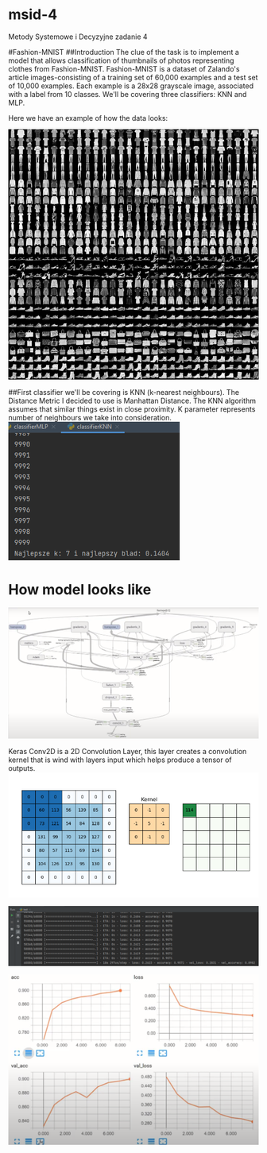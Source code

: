 # msid-4
Metody Systemowe i Decyzyjne zadanie 4


#Fashion-MNIST ##Introduction The clue of the task is to implement a model that allows classification of thumbnails of photos representing clothes from Fashion-MNIST. Fashion-MNIST is a dataset of Zalando's article images-consisting of a training set of 60,000 examples and a test set of 10,000 examples. Each example is a 28x28 grayscale image, associated with a label from 10 classes. We'll be covering three classifiers: KNN and MLP.

Here we have an example of how the data looks:

![fashion-mnist](./image/fashion-mnist.png)


##First classifier we'll be covering is KNN (k-nearest neighbours). The Distance Metric I decided to use is Manhattan Distance. The KNN algorithm assumes that similar things exist in close proximity. K parameter represents number of neighbours we take into consideration.
![bestK](./image/bestK.png)



# How model looks like
![howModelLookLike](./image/howModelLookLike.png)

Keras Conv2D is a 2D Convolution Layer, this layer creates a convolution kernel that is wind with layers input which helps produce a tensor of outputs.
![keras_conv2d](./image/keras_conv2d.gif)


![myAccu](./image/myAccu.png)

![accuPlot](./image/accuPlot.png)

